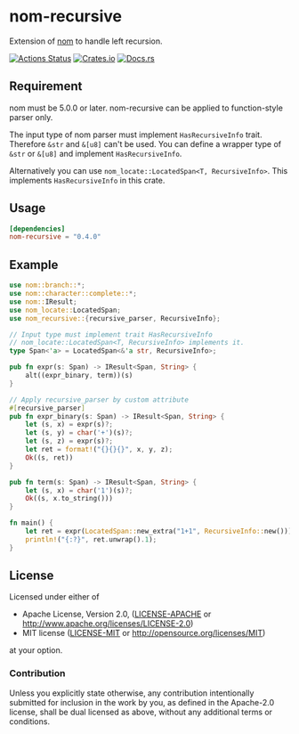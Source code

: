 # nom-recursive
Extension of [nom](https://github.com/Geal/nom) to handle left recursion.

[![Actions Status](https://github.com/dalance/nom-recursive/workflows/Regression/badge.svg)](https://github.com/dalance/nom-recursive/actions)
[![Crates.io](https://img.shields.io/crates/v/nom-recursive.svg)](https://crates.io/crates/nom-recursive)
[![Docs.rs](https://docs.rs/nom-recursive/badge.svg)](https://docs.rs/nom-recursive)

## Requirement

nom must be 5.0.0 or later.
nom-recursive can be applied to function-style parser only.

The input type of nom parser must implement `HasRecursiveInfo` trait.
Therefore `&str` and `&[u8]` can't be used.
You can define a wrapper type of `&str` or `&[u8]` and implement `HasRecursiveInfo`.

Alternatively you can use `nom_locate::LocatedSpan<T, RecursiveInfo>`.
This implements `HasRecursiveInfo` in this crate.

## Usage

```Cargo.toml
[dependencies]
nom-recursive = "0.4.0"
```

## Example

```rust
use nom::branch::*;
use nom::character::complete::*;
use nom::IResult;
use nom_locate::LocatedSpan;
use nom_recursive::{recursive_parser, RecursiveInfo};

// Input type must implement trait HasRecursiveInfo
// nom_locate::LocatedSpan<T, RecursiveInfo> implements it.
type Span<'a> = LocatedSpan<&'a str, RecursiveInfo>;

pub fn expr(s: Span) -> IResult<Span, String> {
    alt((expr_binary, term))(s)
}

// Apply recursive_parser by custom attribute
#[recursive_parser]
pub fn expr_binary(s: Span) -> IResult<Span, String> {
    let (s, x) = expr(s)?;
    let (s, y) = char('+')(s)?;
    let (s, z) = expr(s)?;
    let ret = format!("{}{}{}", x, y, z);
    Ok((s, ret))
}

pub fn term(s: Span) -> IResult<Span, String> {
    let (s, x) = char('1')(s)?;
    Ok((s, x.to_string()))
}

fn main() {
    let ret = expr(LocatedSpan::new_extra("1+1", RecursiveInfo::new()));
    println!("{:?}", ret.unwrap().1);
}
```

## License

Licensed under either of

 * Apache License, Version 2.0, ([LICENSE-APACHE](LICENSE-APACHE) or http://www.apache.org/licenses/LICENSE-2.0)
 * MIT license ([LICENSE-MIT](LICENSE-MIT) or http://opensource.org/licenses/MIT)

at your option.

### Contribution

Unless you explicitly state otherwise, any contribution intentionally
submitted for inclusion in the work by you, as defined in the Apache-2.0
license, shall be dual licensed as above, without any additional terms or
conditions.

